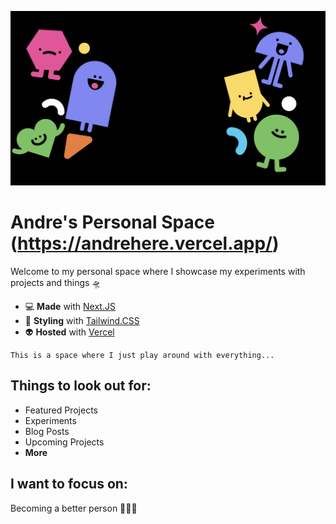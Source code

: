 ![read-me.jpg!](/assets/images/read-me.jpg)
# Andre's Personal Space (https://andrehere.vercel.app/)
Welcome to my personal space where I showcase my experiments with projects and things 🛸

- 💻 **Made** with [Next.JS](https://nextjs.org/docs/getting-started)
- 🎨 **Styling** with [Tailwind.CSS](https://v2.tailwindcss.com/docs)
- 👽 **Hosted** with [Vercel](https://vercel.com/)

```
This is a space where I just play around with everything...
```
## Things to look out for:

- Featured Projects
- Experiments
- Blog Posts
- Upcoming Projects
- **More**

## I want to focus on:

Becoming a better person 🧍🏻‍♂️
